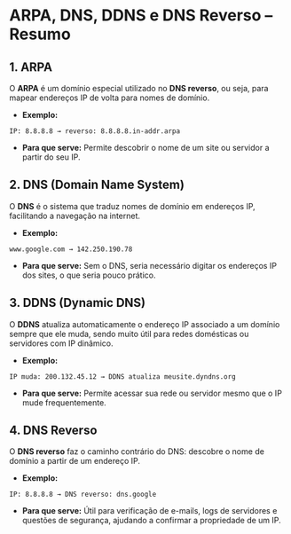 # ARPA, DNS, DDNS e DNS Reverso – Resumo

## 1. ARPA
O **ARPA** é um domínio especial utilizado no **DNS reverso**, ou seja, para mapear endereços IP de volta para nomes de domínio.
- **Exemplo:**
```
IP: 8.8.8.8 → reverso: 8.8.8.8.in-addr.arpa
```
- **Para que serve:** Permite descobrir o nome de um site ou servidor a partir do seu IP.

## 2. DNS (Domain Name System)
O **DNS** é o sistema que traduz nomes de domínio em endereços IP, facilitando a navegação na internet.
- **Exemplo:**
```
www.google.com → 142.250.190.78
```
- **Para que serve:** Sem o DNS, seria necessário digitar os endereços IP dos sites, o que seria pouco prático.

## 3. DDNS (Dynamic DNS)
O **DDNS** atualiza automaticamente o endereço IP associado a um domínio sempre que ele muda, sendo muito útil para redes domésticas ou servidores com IP dinâmico.
- **Exemplo:**
```
IP muda: 200.132.45.12 → DDNS atualiza meusite.dyndns.org
```
- **Para que serve:** Permite acessar sua rede ou servidor mesmo que o IP mude frequentemente.

## 4. DNS Reverso
O **DNS reverso** faz o caminho contrário do DNS: descobre o nome de domínio a partir de um endereço IP.
- **Exemplo:**
```
IP: 8.8.8.8 → DNS reverso: dns.google
```
- **Para que serve:** Útil para verificação de e-mails, logs de servidores e questões de segurança, ajudando a confirmar a propriedade de um IP.

